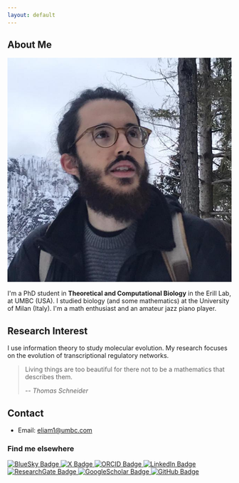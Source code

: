 ```yaml
---
layout: default
---
```


## About Me

<img class="profile-picture" src="profile_picture_mountain.jpg">

I'm a PhD student in **Theoretical and Computational Biology** in the Erill Lab, at UMBC (USA).
I studied biology (and some mathematics) at the University of Milan (Italy).
I'm a math enthusiast and an amateur jazz piano player.

## Research Interest

I use information theory to study molecular evolution. My research focuses on the evolution of transcriptional regulatory networks.

> Living things are too beautiful for there not to be a mathematics that describes them.
>
> -- <cite>Thomas Schneider</cite>

## Contact

* Email: [eliam1@umbc.com](mailto:eliam1@umbc.com)

### Find me elsewhere

<a href="https://bsky.app/profile/eliamascolo.bsky.social">
  <img src="https://img.shields.io/badge/Bluesky-0285FF?logo=bluesky&logoColor=fff&style=for-the-badge" alt="BlueSky Badge" class="socialbadge">
</a>
<a href="https://twitter.com/EliaMascolo">
  <img src="https://img.shields.io/badge/X-000000.svg?style=for-the-badge&logo=X&logoColor=white" alt="X Badge" class="socialbadge">
</a>
<a href="https://orcid.org/0000-0003-2977-7844">
  <img src="https://img.shields.io/badge/orcid-A6CE39?&logo=orcid&logoColor=white" alt="ORCID Badge" class="socialbadge">
</a>
<a href="https://www.linkedin.com/in/eliamascolo/">
  <img src="https://img.shields.io/badge/LinkedIn-0077B5?style=for-the-badge&logo=linkedin&logoColor=white" alt="LinkedIn Badge" class="socialbadge">
</a>
<a href="https://www.researchgate.net/profile/Elia-Mascolo">
  <img src="https://img.shields.io/badge/Research_Gate-00CCBB.svg?&style=for-the-badge&logo=ResearchGate&logoColor=white" alt="ResearchGate Badge" class="socialbadge">
</a>
<a href="https://scholar.google.com/citations?user=xcVjtnsAAAAJ&hl=it&oi=ao">
  <img src="https://img.shields.io/badge/Google_Scholar-4285F4?style=for-the-badge&logo=google-scholar&logoColor=white" alt="GoogleScholar Badge" class="socialbadge">
</a>
<a href="https://github.com/eliamascolo">
  <img src="https://img.shields.io/badge/GitHub-%23121011.svg?logo=github&logoColor=white" alt="GitHub Badge" class="socialbadge">
</a>


